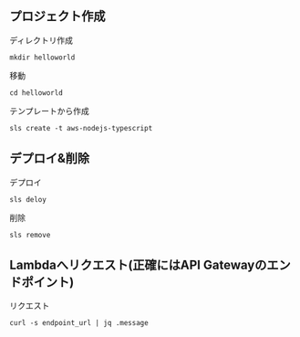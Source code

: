 ## プロジェクト作成

ディレクトリ作成
```
mkdir helloworld
```

移動
```
cd helloworld
```


テンプレートから作成  
```
sls create -t aws-nodejs-typescript
```

## デプロイ&削除

デプロイ
```
sls deloy
```

削除
```
sls remove
```

## Lambdaへリクエスト(正確にはAPI Gatewayのエンドポイント)

リクエスト
```
curl -s endpoint_url | jq .message
```